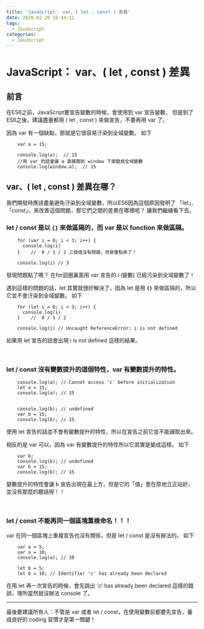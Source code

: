 ```yaml
---
title: 'JavaScript： var、( let , const ) 差異'
date: 2020-02-20 16:44:11
tags:
  - JavaScript
categories: 
  - JavaScript
---
```


# JavaScript： var、( let , const ) 差異



## 前言

在ES6之前，JavaScript要宣告變數的時候，會使用到 var 宣告變數，
但是到了ES6之後，建議盡量都用 ( let , const ) 來做宣告，不要再用 var 了。

因為 var 有一個缺點，那就是它很容易汙染到全域變數。 如下

```
    var a = 15;
    
    console.log(a);  // 15
    //用 var 的話會讓 a 直接跑到 window 下面變成全域變數
    console.log(window.a);  // 15
```


## var、( let , const ) 差異在哪？

我們開發時應該盡量避免汙染到全域變數，所以ES6因為這個原因發明了 「let」、「const」，來改善這個問題，那它們之間的差異在哪裡呢？ 讓我們繼續看下去。


### let / const 是以 **`{}`** 來做區隔的，而 var 是以 function 來做區隔。

```
    for (var i = 0; i < 3; i++) {
      console.log(i)
    }    //  0 / 1 / 2 三個值沒有問題，但是重點來了！
    
    console.log(i) // 3
```

發現問題點了嗎？ 在for迴圈裏面用 var 宣告的 i (變數) 已經污染到全域變數了！

遇到這樣的問題的話，let 其實就很好解決了，因為 let 是用 **`{}`** 來做區隔的，所以它並不會汙染到全域變數。 如下

```
    for (let i = 0; i < 3; i++) {
      console.log(i)
    }    //  0 / 1 / 2
    
    console.log(i) // Uncaught ReferenceError: i is not defined
```

如果用 let 宣告的話會出現 i is not defined 這樣的結果。

<br>


### let / const 沒有變數提升的這個特性，var 有變數提升的特性。

```
    console.log(a); // Cannot access 'c' before initialization
    let a = 15;
    console.log(a); // 15 
    
    
    console.log(b); // undefined
    var b = 15;
    console.log(b); // 15
```

使用 let 宣告的話並不會有變數提升的特性，所以在宣告之前它並不能讀取出來。

相反的是 var 可以，因為 var 有變數提升的特性所以它其實是變成這樣。 如下

```
    var b;
    console.log(b); // undefined
    var b = 15;
    console.log(b); // 15
```

變數提升的特性會讓 b 宣告出現在最上方，但是它的「值」會在原地立正站好，並沒有那麼的聽話呀！！

<br>

### let / const 不能再同一個區塊重複命名！！！

var 在同一個區塊上重複宣告也沒有關係，但是 let / const 是沒有辦法的。 如下

```
    var a = 5;
    var a = 10;
    console.log(a); // 10
    
    let b = 5;
    let b = 10; // Identifier 'c' has already been declared
```

在用 let 再一次宣告的時候，會先跳出 'c' has already been declared 這樣的錯誤，理所當然就沒辦法 console 了。



---


最後要建議所有人：不管是 var 或者 let / const，在使用變數前都要先宣告，養成良好的 coding 習慣才是第一關鍵！
